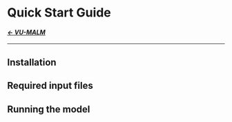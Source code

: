 # Quick Start Guide

#### _[&larr; VU-MALM](vu_malm.md)_

---

## Installation

## Required input files

## Running the model
